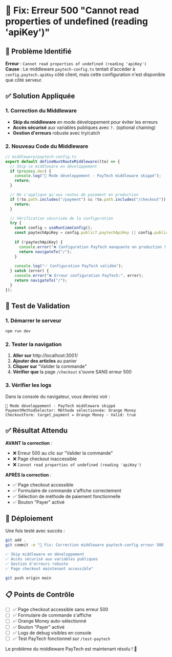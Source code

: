 # 🔧 Fix: Erreur 500 "Cannot read properties of undefined (reading 'apiKey')"

## 🐛 Problème Identifié

**Erreur** : `Cannot read properties of undefined (reading 'apiKey')`  
**Cause** : Le middleware `paytech-config.ts` tentait d'accéder à `config.paytech.apiKey` côté client, mais cette configuration n'est disponible que côté serveur.

## ✅ Solution Appliquée

### 1. Correction du Middleware
- **Skip du middleware** en mode développement pour éviter les erreurs
- **Accès sécurisé** aux variables publiques avec `?.` (optional chaining)
- **Gestion d'erreurs** robuste avec try/catch

### 2. Nouveau Code du Middleware
```typescript
// middleware/paytech-config.ts
export default defineNuxtRouteMiddleware((to) => {
  // Skip ce middleware en développement
  if (process.dev) {
    console.log("🧪 Mode développement - PayTech middleware skippé");
    return;
  }

  // Ne s'applique qu'aux routes de paiement en production
  if (!to.path.includes("/payment") && !to.path.includes("/checkout")) {
    return;
  }

  // Vérification sécurisée de la configuration
  try {
    const config = useRuntimeConfig();
    const paytechApiKey = config.public?.paytechApiKey || config.public?.payTechApiKey;
    
    if (!paytechApiKey) {
      console.error("❌ Configuration PayTech manquante en production !");
      return navigateTo("/");
    }
    
    console.log("✅ Configuration PayTech validée");
  } catch (error) {
    console.error("❌ Erreur configuration PayTech:", error);
    return navigateTo("/");
  }
});
```

## 🧪 Test de Validation

### 1. Démarrer le serveur
```bash
npm run dev
```

### 2. Tester la navigation
1. **Aller sur** http://localhost:3001/
2. **Ajouter des articles** au panier
3. **Cliquer sur** "Valider la commande"
4. **Vérifier que** la page `/checkout` s'ouvre SANS erreur 500

### 3. Vérifier les logs
Dans la console du navigateur, vous devriez voir :
```
🧪 Mode développement - PayTech middleware skippé
PaymentMethodSelector: Méthode sélectionnée: Orange Money
CheckoutForm: target_payment = Orange Money - Valid: true
```

## ✅ Résultat Attendu

**AVANT la correction** :
- ❌ Erreur 500 au clic sur "Valider la commande"
- ❌ Page checkout inaccessible
- ❌ `Cannot read properties of undefined (reading 'apiKey')`

**APRÈS la correction** :
- ✅ Page checkout accessible
- ✅ Formulaire de commande s'affiche correctement
- ✅ Sélection de méthode de paiement fonctionnelle
- ✅ Bouton "Payer" activé

## 🚀 Déploiement

Une fois testé avec succès :

```bash
git add .
git commit -m "🔧 Fix: Correction middleware paytech-config erreur 500

✅ Skip middleware en développement
✅ Accès sécurisé aux variables publiques
✅ Gestion d'erreurs robuste
✅ Page checkout maintenant accessible"

git push origin main
```

## 📋 Points de Contrôle

- [ ] ✅ Page checkout accessible sans erreur 500
- [ ] ✅ Formulaire de commande s'affiche
- [ ] ✅ Orange Money auto-sélectionné
- [ ] ✅ Bouton "Payer" activé
- [ ] ✅ Logs de debug visibles en console
- [ ] ✅ Test PayTech fonctionnel sur `/test-paytech`

Le problème du middleware PayTech est maintenant résolu ! 🎯
